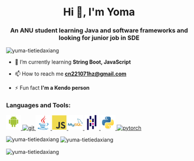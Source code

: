 <h1 align="center">Hi 👋, I'm Yoma</h1>
<h3 align="center">An ANU student learning Java and software frameworks and looking for junior job in SDE</h3>

<p align="left"> <img src="https://komarev.com/ghpvc/?username=yuma-tietiedaxiang&label=Profile%20views&color=0e75b6&style=flat" alt="yuma-tietiedaxiang" /> </p>

- 🌱 I’m currently learning **String Boot, JavaScript**

- 📫 How to reach me **cn221071hz@gmail.com**

- ⚡ Fun fact **I'm a Kendo person**




<h3 align="left">Languages and Tools:</h3>
<p align="left"> <a href="https://developer.android.com" target="_blank" rel="noreferrer"> <img src="https://raw.githubusercontent.com/devicons/devicon/master/icons/android/android-original-wordmark.svg" alt="android" width="40" height="40"/> </a> <a href="https://git-scm.com/" target="_blank" rel="noreferrer"> <img src="https://www.vectorlogo.zone/logos/git-scm/git-scm-icon.svg" alt="git" width="40" height="40"/> </a> <a href="https://www.java.com" target="_blank" rel="noreferrer"> <img src="https://raw.githubusercontent.com/devicons/devicon/master/icons/java/java-original.svg" alt="java" width="40" height="40"/> </a> <a href="https://developer.mozilla.org/en-US/docs/Web/JavaScript" target="_blank" rel="noreferrer"> <img src="https://raw.githubusercontent.com/devicons/devicon/master/icons/javascript/javascript-original.svg" alt="javascript" width="40" height="40"/> </a> <a href="https://www.mysql.com/" target="_blank" rel="noreferrer"> <img src="https://raw.githubusercontent.com/devicons/devicon/master/icons/mysql/mysql-original-wordmark.svg" alt="mysql" width="40" height="40"/> </a> <a href="https://pandas.pydata.org/" target="_blank" rel="noreferrer"> <img src="https://raw.githubusercontent.com/devicons/devicon/2ae2a900d2f041da66e950e4d48052658d850630/icons/pandas/pandas-original.svg" alt="pandas" width="40" height="40"/> </a> <a href="https://www.python.org" target="_blank" rel="noreferrer"> <img src="https://raw.githubusercontent.com/devicons/devicon/master/icons/python/python-original.svg" alt="python" width="40" height="40"/> </a> <a href="https://pytorch.org/" target="_blank" rel="noreferrer"> <img src="https://www.vectorlogo.zone/logos/pytorch/pytorch-icon.svg" alt="pytorch" width="40" height="40"/> </a> </p>

<p><img align="left" src="https://github-readme-stats.vercel.app/api/top-langs?username=yuma-tietiedaxiang&show_icons=true&locale=en&layout=compact" alt="yuma-tietiedaxiang" /></p>

<p>&nbsp;<img align="center" src="https://github-readme-stats.vercel.app/api?username=yuma-tietiedaxiang&show_icons=true&locale=en" alt="yuma-tietiedaxiang" /></p>

<p><img align="center" src="https://github-readme-streak-stats.herokuapp.com/?user=yuma-tietiedaxiang&" alt="yuma-tietiedaxiang" /></p>

